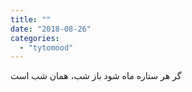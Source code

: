 ```yaml
---
title: ""
date: "2018-08-26"
categories: 
  - "tytomood"
---
```


گر هر ستاره ماه شود باز شب، همان شب است
